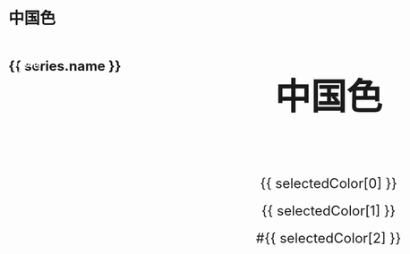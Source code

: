 # 中国色

<!-- <ChineseColors /> -->


<!-- <template> -->
<div class="chinese-colors">
  <div class="left-colors-container">
    <div v-for="series in lstAllColors" :key="series.series" class="color-series">
      <h2>{{ series.name }}</h2>
      <div class="color-grid">
        <div
          v-for="color in series.colors"
          :key="color[1]"
          class="color-block"
          :style="{ backgroundColor: '#' + color[2] }"
          @click="onColorClick(color)"
        >
          <div class="color-info" :style="{ color: calcTextColor(color[2]) }">
            <div class="color-name">{{ color[0] }}</div>
            <div class="color-pinyin">{{ color[1] }}</div>
            <div class="color-hex">#{{ color[2] }}</div>
          </div>
        </div>
      </div>
    </div>
  </div>

  <div class="right-colors-container">
    <div class="selected-color-block" :style="{ backgroundColor: '#' + selectedColor[2] }">
      <!-- 大字体显示中国色3个字 -->
      <div class="selected-color-text" :style="{ color: calcTextColor(selectedColor[2]) }">中国色</div>
      <!-- 小字体显示选中的颜色 -->
      <div class="selected-color-text-info" :style="{ color: calcTextColor(selectedColor[2]) }">{{ selectedColor[0] }}</div>
      <!-- 小字体显示选中的颜色拼音 -->
      <div class="selected-color-text-info" :style="{ color: calcTextColor(selectedColor[2]) }">{{ selectedColor[1] }}</div>
      <!-- 小字体显示选中的颜色十六进制 -->
      <div class="selected-color-text-info" :style="{ color: calcTextColor(selectedColor[2]) }">#{{ selectedColor[2] }}</div>
    </div>
  </div>
</div>
<!-- </template> -->

<script setup>
import { ref, onMounted, computed } from 'vue'
// import ChineseColors from 'ChineseColors.js'

// 中国色
const ChineseColors = [
  // 红色系
  {
      series: 'red',
      name: '红色系',
      colors: [
          ["艳红", "yanhong", "ed5a65"],
          ["玉红", "yuhong", "c04851"],
          ["茶花红", "chahuahong", "ee3f4d"],
          ["高粱红", "gaolianghong", "c02c38"],
          ["满江红", "manjianghong", "a7535a"],
          ["鼠鼻红", "shubihong", "e3b4b8"],
          ["合欢红", "hehuanhong", "f0a1a8"],
          ["春梅红", "chunmeihong", "f1939c"],
          ["苋菜红", "xiancaihong", "a61b29"],
          ["烟红", "yanhong", "894e54"],
          ["莓红", "meihong", "c45a65"],
          ["鹅冠红", "eguanhong", "d11a2d"],
          ["枫叶红", "fengyehong", "c21f30"],
          ["唐菖蒲红", "tangchangpuhong", "de1c31"],
          ["枣红", "zaohong", "7c1823"],
          ["殷红", "yanhong", "82111f"],
          ["草茉莉红", "caomolihong", "ef475d"],
          ["山茶红", "shanchahong", "ed556a"],
          ["海棠红", "haitanghong", "f03752"],
          ["蓟粉红", "jifenhong", "e6d2d5"],
          ["石蕊红", "shiruihong", "f0c9cf"],
          ["淡曙红", "danshuhong", "ee2746"],
          ["石竹红", "shizhuhong", "ee4863"],
          ["淡茜红", "danqianhong", "e77c8e"],
          ["山黎豆红", "shanlidouhong", "c27c88"],
          ["淡蕊香红", "danruixianghong", "ee4866"],
          ["月季红", "yuejihong", "ce5777"],
          ["尖晶玉红", "jianjingyuhong", "cc163a"],
          ["水红", "shuihong", "f1c4cd"],
          ["姜红", "jianghong", "eeb8c3"],
          ["锦葵红", "jinkuihong", "bf3553"],
          ["粉团花红", "fentuanhuahong", "ec9bad"],
          ["晶红", "jinghong", "eea6b7"],
          ["芍药耕红", "shaoyaogenghong", "eba0b3"],
          ["豇豆红", "jiangdouhong", "ed9db2"],
          ["报春红", "baochunhong", "ec8aa4"],
          ["淡绛红", "danjianghong", "ec7696"],
          ["凤仙花红", "fengxianhuahong", "ea7293"],
          ["霞光红", "xiaguanghong", "ef82a0"],
          ["喜蛋红", "xidanhong", "ec2c64"],
          ["夹竹桃红", "jiazhutaohong", "eb507e"],
          ["松叶牡丹红", "songyemudanhong", "eb3c70"],
          ["莲瓣红", "lianbanhong", "ea517f"],
          ["白芨红", "baijihong", "de7897"],
          ["榲桲红", "wenpohong", "ed2f6a"],
          ["酢酱草红", "cujiangcaohong", "c5708b"],
          ["品红", "pinhong", "ef3473"],
          ["初荷红", "chuhehong", "e16c96"],
          ["菠根红", "bogenhong", "d13c74"],
          ["兔眼红", "tuyanhong", "ec4e8a"],
          ["嫩菱红", "nenlinghong", "de3f7c"],
          ["吊钟花红", "diaozhonghuahong", "ce5e8a"],
          ["紫荆红", "zijinghong", "ee2c79"],
          ["扁豆花红", "biandouhuahong", "ef498b"],
          ["藏花红", "canghuahong", "ec2d7a"],
          ["丹紫红", "danzihong", "d2568c"],
          ["玫瑰红", "meiguihong", "d2357d"],
          ["菱锰红", "lingmenghong", "d276a3"],
          ["龙须红", "longxuhong", "cc5595"],
          ["电气石红", "dianqishihong", "c35691"],
          ["淡菽红", "danshuhong", "ed4845"],
          ["枸枢红", "goushuhong", "ed3333"],
      ]
  },

  // 橙色系
  {
      series: 'orange',
      name: '橙色系',
      colors: [
          ["淡橘橙", "danjucheng", "fba414"],
          ["橘橙", "jucheng", "f97d1c"],
          ["美人焦橙", "meirenjiaocheng", "fa7e23"],
          ["海螺橙", "hailuocheng", "f0945d"],
          ["金莲花橙", "jinlianhuacheng", "f86b1d"],
      ]
  },

  // 黄色系
  {
      series: 'yellow',
      name: '黄色系',
      colors: [
          ["姚黄", "yaohuang", "d0deaa"],
          ["佛手黄", "foshouhuang", "fed71a"],
          ["香蕉黄", "xiangjiaohuang", "e4bf11"],
          ["油菜花黄", "youcaihuahuang", "fbda41"],
          ["秋葵黄", "qiukuihuang", "eed045"],
          ["柚黄", "youhuang", "f1ca17"],
          ["草黄", "caohuang", "d2b42c"],
          ["硫华黄", "liuhuahuang", "f2ce2b"],
          ["姜黄", "jianghuang", "e2c027"],
          ["金瓜黄", "jinguahuang", "fcd217"],
          ["麦秆黄", "maiganhuang", "f8df70"],
          ["蒿黄", "haohuang", "dfc243"],
          ["茉莉黄", "molihuang", "f8df72"],
          ["藤黄", "tenghuang", "ffd111"],
          ["芒果黄", "mangguohuang", "ddc871"],
          ["柠檬黄", "ningmenghuang", "fcd337"],
          ["向日葵黄", "xiangrikuihuang", "fecc11"],
          ["素馨黄", "suxinhuang", "fccb16"],
          ["乳鸭黄", "ruyahuang", "ffc90c"],
          ["葵扇黄", "kuishanhuang", "f8d86a"],
          ["大豆黄", "dadouhuang", "fbcd31"],
          ["金盏黄", "jinzhanhuang", "fcc307"],
          ["黄连黄", "huanglianhuang", "fcc515"],
          ["杏仁黄", "xingrenhuang", "f7e8aa"],
          ["谷黄", "guhuang", "e8b004"],
          ["木瓜黄", "muguahuang", "f9c116"],
          ["淡茧黄", "danjianhuang", "f9d770"],
          ["雅梨黄", "yalihuang", "fbc82f"],
          ["鹦鹉冠黄", "yingwuguanhuang", "f6c430"],
          ["浅烙黄", "qianlaohuang", "f9bd10"],
          ["淡密黄", "danmihuang", "f9d367"],
          ["芥黄", "jiehuang", "d9a40e"],
          ["栀子黄", "zhizihuang", "ebb10d"],
          ["篾黄", "miehuang", "f7de98"],
          ["炒米黄", "chaomihuang", "f4ce69"],
          ["琥珀黄", "hupohuang", "feba07"],
          ["鼬黄", "youhuang", "fcb70a"],
          ["土黄", "tuhuang", "d6a01d"],
          ["虎皮黄", "hupihuang", "eaad1a"],
          ["鸡蛋黄", "jidanhuang", "fbb612"],
          ["初熟杏黄", "chushuxinghuang", "f8bc31"],
          ["山鸡黄", "shanjihuang", "b78b26"],
          ["沙石黄", "shashihuang", "e5b751"],
          ["甘草黄", "gancaohuang", "f3bf4c"],
          ["鹅掌黄", "ezhanghuang", "fbb929"],
          ["麦芽糖黄", "maiyatanghuang", "f9d27d"],
          ["酪黄", "laohuang", "f6dead"],
          ["橙皮黄", "chengpihuang", "fca104"],
          ["莱阳梨黄", "laiyanglihuang", "815f25"],
          ["枇杷黄", "pipahuang", "fca106"],
          ["金叶黄", "jinyehuang", "ffa60f"],
          ["苍黄", "canghuang", "806332"],
          ["雄黄", "xionghuang", "ff9900"],
          ["蜜黄", "mihuang", "fbb957"],
          ["风帆黄", "fengfanhuang", "dc9123"],
          ["金莺黄", "jinyinghuang", "f4a83a"],
          ["软木黄", "ruanmuhuang", "de9e44"],
          ["榴萼黄", "liuehuang", "f9a633"],
          ["玳瑁黄", "daimaohuang", "daa45a"],
          ["万寿菊黄", "wanshoujuhuang", "fb8b05"],
          ["蛋壳黄", "dankehuang", "f8c387"],
          ["杏黄", "xinghuang", "f28e16"],
          ["北瓜黄", "beiguahuang", "fc8c23"],
          ["金黄", "jinhuang", "f26b1f"],
      ]
  },

  // 绿色系
  {
      series: 'green',
      name: '绿色系',
      colors: [
          ["石绿", "shilv", "57c3c2"],
          ["美蝶绿", "meidielv", "12aa9c"],
          ["蓝绿", "lanlv", "12a182"],
          ["竹绿", "zhulv", "1ba784"],
          ["亚丁绿", "yadinglv", "428675"],
          ["海王绿", "haiwanglv", "248067"],
          ["深海绿", "shenhailv", "1a3b32"],
          ["青矾绿", "qingfanlv", "2c9678"],
          ["苍绿", "canglv", "223e36"],
          ["飞泉绿", "feiquanlv", "497568"],
          ["莽丛绿", "mangconglv", "141e1b"],
          ["梧枝绿", "wuzhilv", "69a794"],
          ["铜绿", "tonglv", "2bae85"],
          ["草原远绿", "caoyuanyuanlv", "9abeaf"],
          ["蛙绿", "walv", "45b787"],
          ["浪花绿", "langhualv", "92b3a5"],
          ["苷蓝绿", "ganlanlv", "1f2623"],
          ["粉绿", "fenlv", "83cbac"],
          ["麦苗绿", "maimiaolv", "55bb8a"],
          ["翠绿", "cuilv", "20a162"],
          ["葱绿", "conglv", "40a070"],
          ["荷叶绿", "heyelv", "1a6840"],
          ["淡绿", "danlv", "61ac85"],
          ["田园绿", "tianyuanlv", "68b88e"],
          ["玉簪绿", "yuzanlv", "a4cab6"],
          ["蟾绿", "chanlv", "3c9566"],
          ["蔻梢绿", "koushaolv", "5dbe8a"],
          ["薄荷绿", "bohelv", "207f4c"],
          ["蛋白石绿", "danbaishilv", "579572"],
          ["竹篁绿", "zhuhuanglv", "b9dec9"],
          ["孔雀绿", "kongquelv", "229453"],
          ["宫殿绿", "gongdianlv", "20894d"],
          ["云杉绿", "yunshanlv", "15231b"],
          ["毛绿", "maolv", "66c18c"],
          ["明绿", "minglv", "9eccab"],
          ["松霜绿", "songshuanglv", "83a78d"],
          ["白屈菜绿", "baiqucailv", "485b4d"],
          ["瓦松绿", "wasonglv", "6e8b74"],
          ["槲寄生绿", "hujishenglv", "2b312c"],
          ["淡翠绿", "dancuilv", "c6dfc8"],
          ["玉髓绿", "yusuilv", "41b349"],
          ["鲜绿", "xianlv", "43b244"],
          ["油绿", "youlv", "253d24"],
          ["宝石绿", "baoshilv", "41ae3c"],
          ["嘉陵水绿", "jialingshuilv", "add5a2"],
          ["田螺绿", "tianluolv", "5e665b"],
          ["水绿", "shuilv", "8cc269"],
          ["鹦鹉绿", "yingwulv", "5bae23"],
          ["艾背绿", "aibeilv", "dfecd5"],
          ["艾绿", "ailv", "cad3c3"],
          ["橄榄石绿", "ganlanshilv", "b2cf87"],
          ["芽绿", "yalv", "96c24e"],
          ["嫩菊绿", "nenjulv", "f0f5e5"],
          ["芦苇绿", "luweilv", "b7d07a"],
          ["蒽油绿", "enyoulv", "373834"],
          ["苹果绿", "pingguolv", "bacf65"],
          ["海沬绿", "haimeilv", "e2e7bf"],
          ["橄榄黄绿", "ganlanhuanglv", "bec936"],
          ["槐花黄绿", "huaihuahuanglv", "d2d97a"],
          ["潭水绿", "tanshuilv", "645822"],
          ["碧螺春绿", "biluochunlv", "867018"],
          ["苔绿", "tailv", "887322"],
          ["草灰绿", "caohuilv", "8e804b"],
          ["棕榈绿", "zonglvlv", "5b4913"],
          ["枯绿", "kulv", "b78d12"],
          ["暗海水绿", "anhaishuilv", "584717"],
          ["灰绿", "huilv", "8a6913"],
          ["粽叶绿", "zongyelv", "876818"],
          ["蜴蜊绿", "yililv", "835e1d"],
          ["古铜绿", "gutonglv", "533c1b"],
          ["焦茶绿", "jiaochalv", "553b18"],
          ["蟹壳绿", "xiekelv", "513c20"],
          ["橄榄绿", "ganlanlv", "5e5314"],
          ["新禾绿", "xinhelv", "d2b116"],
      ]
  },

  // 青色系
  {
      series: 'cyan',
      name: '青色系',
      colors: [
          ["虾壳青", "xiakeqing", "869d9d"],
          ["鲛青", "jiaoqing", "87723e"],
          ["钢青", "gangqing", "142334"],
          ["靛青", "dianqing", "1661ab"],
          ["碧青", "biqing", "5cb3cc"],
          ["花青", "huaqing", "2376b7"],
          ["群青", "qunqing", "1772b4"],
          ["海青", "haiqing", "22a2c3"],
          ["霁青", "jiqing", "63bbd0"],
      ]
  },

  // 蓝色系
  {
      series: 'blue',
      name: '蓝色系',
      colors: [
          ["钢蓝", "ganglan", "0f1423"],
          ["燕颔蓝", "yanhanlan", "131824"],
          ["鸽蓝", "gelan", "1c2938"],
          ["暗蓝", "anlan", "101f30"],
          ["海涛蓝", "haitaolan", "15559a"],
          ["飞燕草蓝", "feiyancaolan", "0f59a4"],
          ["安安蓝", "ananlan", "3170a7"],
          ["海军蓝", "haijunlan", "346c9c"],
          ["景泰蓝", "jingtailan", "2775b6"],
          ["品蓝", "pinlan", "2b73af"],
          ["尼罗蓝", "niluolan", "2474b5"],
          ["蝶翅蓝", "diechilan", "4e7ca1"],
          ["鷃蓝", "yanlan", "144a74"],
          ["星蓝", "xinglan", "93b5cf"],
          ["虹蓝", "honglan", "2177b8"],
          ["柏林蓝", "bolinlan", "126bae"],
          ["云水蓝", "yunshuilan", "baccd9"],
          ["羽扇豆蓝", "yushandoulan", "619ac3"],
          ["晴山蓝", "qingshanlan", "8fb2c9"],
          ["睛蓝", "jinglan", "5698c3"],
          ["搪磁蓝", "tangcilan", "11659a"],
          ["潮蓝", "chaolan", "2983bb"],
          ["天蓝", "tianlan", "1677b3"],
          ["牵牛花蓝", "qianniuhualan", "1177b0"],
          ["宝石蓝", "baoshilan", "2486b9"],
          ["釉蓝", "youlan", "1781b5"],
          ["涧石蓝", "jianshilan", "66a9c9"],
          ["远天蓝", "yuantianlan", "d0dfe6"],
          ["云山蓝", "yunshanlan", "2f90b9"],
          ["秋波蓝", "qiubolan", "8abcd1"],
          ["井天蓝", "jingtianlan", "c3d7df"],
          ["鸢尾蓝", "yuanweilan", "158bb8"],
          ["钴蓝", "gulan", "1a94bc"],
          ["苍蓝", "canglan", "134857"],
          ["深灰蓝", "shenhuilan", "132c33"],
          ["灰蓝", "huilan", "21373d"],
          ["湖水蓝", "hushuilan", "b0d5df"],
          ["玉鈫蓝", "yuqinlan", "126e82"],
          ["胆矾蓝", "danfanlan", "0f95b0"],
          ["樫鸟蓝", "jianniaolan", "1491a8"],
          ["鸥蓝", "oulan", "c7d2d4"],
          ["翠蓝", "cuilan", "1e9eb3"],
          ["蜻蜓蓝", "qingtinglan", "3b818c"],
          ["孔雀蓝", "kongquelan", "0eb0c9"],
          ["蔚蓝", "weilan", "29b7cb"],
          ["瀑布蓝", "pubulan", "51c4d3"],
          ["闪蓝", "shanlan", "7cabb1"],
          ["甸子蓝", "dianzilan", "10aec2"],
          ["晚波蓝", "wanbolan", "648e93"],
          ["清水蓝", "qingshuilan", "93d5dc"],
          ["海天蓝", "haitianlan", "c6e6e8"],
      ],
  },

  // 紫色系
  {
      series: 'purple',
      name: '紫色系',
      colors: [
          ["暗玉紫", "anyuzi", "5c2223"],
          ["栗紫", "lizi", "5a191b"],
          ["葡萄酱紫", "putaojiangzi", "5a1216"],
          ["猪肝紫", "zhuganzi", "541e24"],
          ["葡萄紫", "putaozi", "4c1f24"],
          ["酱紫", "jiangzi", "4d1018"],
          ["玫瑰紫", "meiguizi", "ba2f7b"],
          ["苋菜紫", "xiancaizi", "9b1e64"],
          ["青蛤壳紫", "qinghakezi", "bc84a8"],
          ["萝兰紫", "luolanzi", "c08eaf"],
          ["豆蔻紫", "doukouzi", "ad6598"],
          ["扁豆紫", "biandouzi", "a35c8f"],
          ["芓紫", "zizi", "894276"],
          ["葛巾紫", "gejinzi", "7e2065"],
          ["芥花紫", "jiehuazi", "983680"],
          ["魏紫", "weizi", "7e1671"],
          ["桔梗紫", "jiegengzi", "813c85"],
          ["蕈紫", "xunzi", "815c94"],
          ["槿紫", "jinzi", "806d9e"],
          ["藤萝紫", "tengluozi", "8076a3"],
          ["野菊紫", "yejuzi", "525288"],
          ["螺甸紫", "luodianzi", "74759b"],
          ["满天星紫", "mantianxingzi", "2e317c"],
          ["山梗紫", "shangengzi", "61649f"],
          ["深牵牛紫", "shenqianniuzi", "1c0d1a"],
          ["乌梅紫", "wumeizi", "1e131d"],
          ["龙葵紫", "longkuizi", "322f3b"],
          ["暗龙胆紫", "anlongdanzi", "22202e"],
          ["暗蓝紫", "anlanzi", "131124"],
          ["野葡萄紫", "yeputaozi", "302f4b"],
          ["晶石紫", "jingshizi", "1f2040"],
          ["淡藤萝紫", "dantengluozi", "f2e7e5"],
          ["丁香淡紫", "dingxiangdanzi", "e9d7df"],
          ["淡牵牛紫", "danqianniuzi", "d1c2d3"],
          ["远山紫", "yuanshanzi", "ccccd6"],
          ["淡蓝紫", "danlanzi", "a7a8bd"],
          ["马鞭草紫", "mabiancaozi", "ede3e7"],
          ["淡青紫", "danqingzi", "e0c8d1"],
          ["芝兰紫", "zhilanzi", "e9ccd3"],
          ["凤信紫", "fengxinzi", "c8adc4"],
          ["貂紫", "diaozi", "5d3131"],
          ["青莲", "qinglian", "8b2671"],
      ]
  },

  // 灰色系
  {
      series: 'gray',
      name: '灰色系',
      colors: [
          ["锌灰", "xinhui", "7a7374"],
          ["鼠背灰", "shubeihui", "73575c"],
          ["芦灰", "luhui", "856d72"],
          ["苍蝇灰", "cangyinghui", "36282b"],
          ["暮云灰", "muyunhui", "4f383e"],
          ["隐红灰", "yinhonghui", "b598a1"],
          ["战舰灰", "zhanjianhui", "495c69"],
          ["大理石灰", "dalishihui", "c4cbcf"],
          ["淡蓝灰", "danlanhui", "5e7987"],
          ["嫩灰", "nenhui", "74787a"],
          ["星灰", "xinghui", "b2bbbe"],
          ["黄昏灰", "huanghunhui", "474b4c"],
          ["斑鸠灰", "banjiuhui", "482936"],
          ["古鼎灰", "gudinghui", "36292f"],
          ["紫灰", "zihui", "5d3f51"],
          ["沙鱼灰", "shayuhui", "35333c"],
          ["水牛灰", "shuiniuhui", "2f2f35"],
          ["牛角灰", "niujiaohui", "2d2e36"],
          ["鱼尾灰", "yuweihui", "5e616d"],
          ["瓦罐灰", "waguanhui", "47484c"],
          ["鲸鱼灰", "jingyuhui", "475164"],
          ["青灰", "qinghui", "2b333e"],
          ["夏云灰", "xiayunhui", "617172"],
          ["穹灰", "qionghui", "c4d7d6"],
          ["垩灰", "ehui", "737c7b"],
          ["绿灰", "lvhui", "314a43"],
          ["淡绿灰", "danlvhui", "70887d"],
          ["镍灰", "niehui", "9fa39a"],
          ["月灰", "yuehui", "b7ae8f"],
          ["银鼠灰", "yinshuhui", "b5aa90"],
          ["燕羽灰", "yanyuhui", "685e48"],
          ["百灵鸟灰", "bailingniaohui", "b4a992"],
          ["河豚灰", "hetunhui", "393733"],
          ["珍珠灰", "zhenzhuhui", "e4dfd7"],
          ["浅灰", "qianhui", "dad4cb"],
          ["铅灰", "qianhui", "bbb5ac"],
          ["中灰", "zhonghui", "bbb5ac"],
          ["猴毛灰", "houmaohui", "97846c"],
          ["玛瑙灰", "manaohui", "cfccc9"],
          ["淡银灰", "danyinhui", "c1b2a3"],
          ["瓦灰", "wahui", "867e76"],
          ["夜灰", "yehui", "847c74"],
          ["松鼠灰", "songshuhui", "4f4032"],
          ["深灰", "shenhui", "81776e"],
          ["海鸥灰", "haiouhui", "9a8878"],
          ["银灰", "yinhui", "918072"],
          ["晓灰", "xiaohui", "d4c4b7"],
          ["雁灰", "yanhui", "80766e"],
          ["蛛网灰", "zhuwanghui", "b7a091"],
          ["长石灰", "changshihui", "363433"],
          ["中红灰", "zhonghonghui", "8b614d"],
          ["淡玫瑰灰", "danmeiguihui", "b89485"],
          ["珠母灰", "zhumuhui", "64483d"],
          ["淡铁灰", "dantiehui", "5b423a"],
          ["石板灰", "shibanhui", "624941"],
          ["玫瑰灰", "meiguihui", "4b2e2b"],
          ["芦穗灰", "lusuihui", "bdaead"],
          ["海报灰", "haibaohui", "483332"],
      ]
  },

  // 白色系
  {
      series: 'white',
      name: '白色系',
      colors: [
          ["汉白玉", "hanbaiyu", "f8f4ed"],
          ["芡食白", "qianshibai", "e2e1e4"],
          ["象牙白", "xiangyabai", "fffef8"],
          ["雪白", "xuebai", "fffef9"],
          ["乳白", "rubai", "f9f4dc"],
          ["海参灰", "haishenhui", "fffefa"],
          ["月影白", "yueyingbai", "c0c4c3"],
          ["银白", "yinbai", "f1f0ed"],
          ["蚌肉白", "bangroubai", "f9f1db"],
          ["鱼肚白", "yudubai", "f7f4ed"],
          ["莲子白", "lianzibai", "e5d3aa"],
          ["荔肉白", "liroubai", "f2e6ce"],
          ["云峰白", "yunfengbai", "d8e3e7"],
          ["淡米粉", "danmifen", "fbeee2"],
          ["粉白", "fenbai", "fbf2e3"],
          ["荷花白", "hehuabai", "fbecde"],
          ["月白", "yuebai", "eef7f2"],
      ]
  },

  // 其他
  {
      series: 'other',
      name: '其他',
      colors: [
          ["桂皮淡棕", "guipidanzong", "c09351"],
          ["凋叶棕", "diaoyezong", "e7a23f"],
      ]
  }
];

const lstAllColors = ref(ChineseColors);


const selectedColor = ref(ChineseColors[0].colors[0]);

const showToast = (hex) => {
  // 这里使用 VitePress 的 toast 组件
  // 实际使用时需要根据 VitePress 的 API 调整
  alert(`颜色值: #${hex}`)
}

const onColorClick = (colorCell) => {
  selectedColor.value = colorCell;
  // showToast(hex);
}

onMounted(() => {
    selectedColor.value = ChineseColors[0].colors[0];
    console.log('selectedColor.value:', selectedColor.value)
})

// 如果是比较亮的颜色，则返回黑色，否则返回白色
const calcTextColor = (hex) => {
  // 把hex中的3原色分别取出来
  const r = parseInt(hex.slice(0, 2), 16);
  const g = parseInt(hex.slice(2, 4), 16);
  const b = parseInt(hex.slice(4, 6), 16);
  // 计算亮度
  const brightness = (r * 299 + g * 587 + b * 114) / 1000;
  // 如果亮度大于128，则返回黑色，否则返回白色
  return brightness > 200 ? 'black' : 'white';
}

</script>

<style scoped>
.chinese-colors {
  width: 100%;
  display: flex;
  flex-direction: row;
}

.left-colors-container {
  width: 66.67%;
  display: flex;
  flex-direction: column;
}

.right-colors-container {
  width: 33.33%;
  height: 600px;
  display: flex;
  flex-direction: column;
  /* background-color: #f0f0f0; */
  position: fixed;
  right: 0;
  bottom: 0;
  top: 100px;
  z-index: 100;
}

.color-series {
  margin-bottom: 2rem;
}

.color-series h2 {
  margin-bottom: 1rem;
  font-size: 1.5rem;
  color: var(--vp-c-text-1);
}

.color-grid {
  display: grid;
  grid-template-columns: repeat(4, 1fr);
  gap: 1rem;
}

.color-block {
  position: relative;
  aspect-ratio: 1;
  border-radius: 4px;
  cursor: pointer;
  transition: transform 0.2s;
}

.color-block:hover {
  transform: scale(1.05);
}

.selected-color-block {
  width: 100%;
  height: 100%;
  cursor: pointer;
  transition: transform 3s;
}

.color-info {
  position: absolute;
  bottom: 0;
  left: 0;
  right: 0;
  padding: 0.5rem;
  /* background-color: rgba(0, 0, 0, 0.7); */
  color: white;
  border-bottom-left-radius: 4px;
  border-bottom-right-radius: 4px;
}

.color-name {
  font-size: 0.9rem;
  font-weight: bold;
}

.color-pinyin {
  font-size: 0.8rem;
  opacity: 0.9;
}

.color-hex {
  font-size: 0.7rem;
  opacity: 0.8;
}

.selected-color-text {
  font-size: 4rem;
  font-weight: bold;
  text-align: center;
  margin-top: 100px;
  margin-bottom: 100px;
}

.selected-color-text-info {
  font-size: 1.5rem;
  text-align: center;
  margin-top: 20px;
}
</style> 
